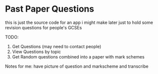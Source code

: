 # Past Paper Questions

this is just the source code for an app i might make later just to hold 
some revision questions for people's GCSEs


TODO:
  1. Get Questions (may need to contact people)
  2. View Questions by topic
  3. Get Random questions combined into a paper with mark schemes



Notes for me:
  have picture of question and markscheme and transcribe
  

